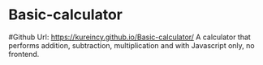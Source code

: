 # Basic-calculator
#Github Url: https://kureincy.github.io/Basic-calculator/
A calculator that performs addition, subtraction, multiplication and with Javascript only, no frontend.
